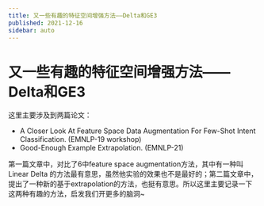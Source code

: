 ```yaml
---
title: 又一些有趣的特征空间增强方法——Delta和GE3
published: 2021-12-16
sidebar: auto
---
```


# 又一些有趣的特征空间增强方法——Delta和GE3

这里主要涉及到两篇论文：

- A Closer Look At Feature Space Data Augmentation For Few-Shot Intent Classification. (EMNLP-19 workshop)
- Good-Enough Example Extrapolation. (EMNLP-21)

第一篇文章中，对比了6中feature space augmentation方法，其中有一种叫 Linear Delta 的方法最有意思，虽然他实验的效果也不是最好的；第二篇文章中，提出了一种新的基于extrapolation的方法，也挺有意思。所以这里主要记录一下这两种有趣的方法，启发我们开更多的脑洞~

